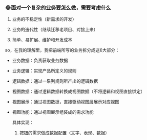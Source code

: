 ### 😂面对一个复杂的业务要怎么做，需要考虑什么

1. 业务的不稳定性（新需求的开发）

2. 业务的迭代性（继续迁移老项目、对接上来）

3. 简单、易扩展、维护和开发成本

   

so，在我的理解里，我把前端所写的业务拆分成这6大部分：

- 业务数据：负责获取业务数据

- 业务逻辑：实现产品所定义的规则

- 逻辑数据：通过一系列规则所产出的逻辑数据

- 视图数据：通过逻辑数据转换成视图数据（不将逻辑和视图直接绑定）

- 视图展示：通过视图数据，直接驱动视图层展示对应视图

- 视图功能：通过视图展示组装成的需求功能

  具体实现：

  1. 按钮的需求做成数据配置（文字、表现、数据）

